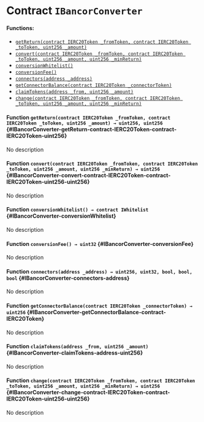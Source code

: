 # Contract `IBancorConverter`



#### Functions:
- [`getReturn(contract IERC20Token _fromToken, contract IERC20Token _toToken, uint256 _amount)`](#IBancorConverter-getReturn-contract-IERC20Token-contract-IERC20Token-uint256)
- [`convert(contract IERC20Token _fromToken, contract IERC20Token _toToken, uint256 _amount, uint256 _minReturn)`](#IBancorConverter-convert-contract-IERC20Token-contract-IERC20Token-uint256-uint256)
- [`conversionWhitelist()`](#IBancorConverter-conversionWhitelist)
- [`conversionFee()`](#IBancorConverter-conversionFee)
- [`connectors(address _address)`](#IBancorConverter-connectors-address)
- [`getConnectorBalance(contract IERC20Token _connectorToken)`](#IBancorConverter-getConnectorBalance-contract-IERC20Token)
- [`claimTokens(address _from, uint256 _amount)`](#IBancorConverter-claimTokens-address-uint256)
- [`change(contract IERC20Token _fromToken, contract IERC20Token _toToken, uint256 _amount, uint256 _minReturn)`](#IBancorConverter-change-contract-IERC20Token-contract-IERC20Token-uint256-uint256)


#### Function `getReturn(contract IERC20Token _fromToken, contract IERC20Token _toToken, uint256 _amount) → uint256, uint256` {#IBancorConverter-getReturn-contract-IERC20Token-contract-IERC20Token-uint256}
No description
#### Function `convert(contract IERC20Token _fromToken, contract IERC20Token _toToken, uint256 _amount, uint256 _minReturn) → uint256` {#IBancorConverter-convert-contract-IERC20Token-contract-IERC20Token-uint256-uint256}
No description
#### Function `conversionWhitelist() → contract IWhitelist` {#IBancorConverter-conversionWhitelist}
No description
#### Function `conversionFee() → uint32` {#IBancorConverter-conversionFee}
No description
#### Function `connectors(address _address) → uint256, uint32, bool, bool, bool` {#IBancorConverter-connectors-address}
No description
#### Function `getConnectorBalance(contract IERC20Token _connectorToken) → uint256` {#IBancorConverter-getConnectorBalance-contract-IERC20Token}
No description
#### Function `claimTokens(address _from, uint256 _amount)` {#IBancorConverter-claimTokens-address-uint256}
No description
#### Function `change(contract IERC20Token _fromToken, contract IERC20Token _toToken, uint256 _amount, uint256 _minReturn) → uint256` {#IBancorConverter-change-contract-IERC20Token-contract-IERC20Token-uint256-uint256}
No description

